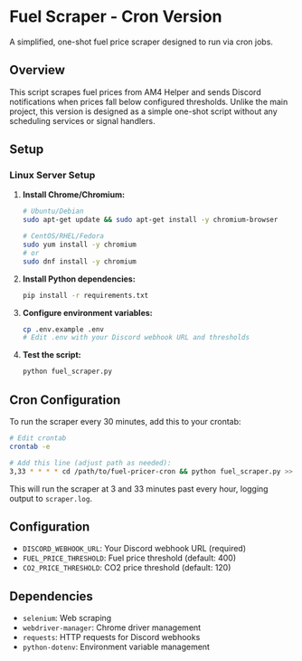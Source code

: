 # Fuel Scraper - Cron Version

A simplified, one-shot fuel price scraper designed to run via cron jobs.

## Overview

This script scrapes fuel prices from AM4 Helper and sends Discord notifications when prices fall below configured thresholds. Unlike the main project, this version is designed as a simple one-shot script without any scheduling services or signal handlers.

## Setup

### Linux Server Setup

1. **Install Chrome/Chromium:**
   ```bash
   # Ubuntu/Debian
   sudo apt-get update && sudo apt-get install -y chromium-browser

   # CentOS/RHEL/Fedora
   sudo yum install -y chromium
   # or
   sudo dnf install -y chromium
   ```

2. **Install Python dependencies:**
   ```bash
   pip install -r requirements.txt
   ```

3. **Configure environment variables:**
   ```bash
   cp .env.example .env
   # Edit .env with your Discord webhook URL and thresholds
   ```

4. **Test the script:**
   ```bash
   python fuel_scraper.py
   ```

## Cron Configuration

To run the scraper every 30 minutes, add this to your crontab:

```bash
# Edit crontab
crontab -e

# Add this line (adjust path as needed):
3,33 * * * * cd /path/to/fuel-pricer-cron && python fuel_scraper.py >> scraper.log 2>&1
```

This will run the scraper at 3 and 33 minutes past every hour, logging output to `scraper.log`.

## Configuration

- `DISCORD_WEBHOOK_URL`: Your Discord webhook URL (required)
- `FUEL_PRICE_THRESHOLD`: Fuel price threshold (default: 400)
- `CO2_PRICE_THRESHOLD`: CO2 price threshold (default: 120)

## Dependencies

- `selenium`: Web scraping
- `webdriver-manager`: Chrome driver management
- `requests`: HTTP requests for Discord webhooks
- `python-dotenv`: Environment variable management

